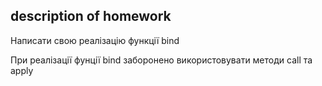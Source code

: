 ## description of homework

Написати свою реалізацію функції bind

При реалізації фунції bind заборонено використовувати методи call та apply
